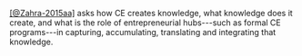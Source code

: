 [[@Zahra-2015aa]](t) asks how CE creates knowledge, what knowledge does it create, and what is the role of entrepreneurial hubs---such as formal CE programs---in capturing, accumulating, translating and integrating that knowledge.